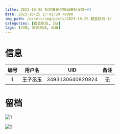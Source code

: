```yaml
---
title: 2023-10-25 批站真是河豚母畜批发商~#1
date: 2023-10-25 17:41:00 +0800
img_path: /assets/img/posts/2023-10-25-碧蓝航线-1/
categories: [碧蓝航线, b站]
tags: [河豚, 碧蓝航线, 母畜]
---
```


# 信息

| 编号 |  用户名  |       UID        | 备注 |
| :--: | :------: | :--------------: | :--: |
|  1   | 王子丞玉 | 3493130640820824 |  无  |

# 留档

![1](1.jpg)

![2](2.jpg)
